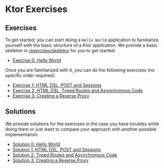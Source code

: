 # Ktor Exercises

## Exercises

To get started, you can start doing a `Hello World` application to familiarize yourself with the basic structure
of a Ktor application. We provide a basic skeleton in [/exercises/skeleton](/exercises/skeleton) for you to
get started:
 
* [Exercise 0: Hello World](/exercises/exercise0-hello-world.md)

Once you are familiarized with it, you can do the following exercises (no specific order required):

* [Exercise 1: HTML DSL, POST and Sessions](/exercises/exercise1.md)
* [Exercise 2: HTML DSL, Typed Routes and Asynchronous Code](/exercises/exercise2.md)
* [Exercise 3: Creating a Reverse Proxy](/exercises/exercise3.md)

## Solutions

We provide solutions for the exercises in the case you have troubles while doing them or just want
to compare your approach with another possible implementation:  

* [Solution 0: Hello World](/solutions/exercise0)
* [Solution 1: HTML DSL, POST and Sessions](/solutions/exercise1)
* [Solution 2: Typed Routes and Asynchronous Code](/solutions/exercise2)
* [Solution 3: Creating a Reverse Proxy](/solutions/exercise3)
